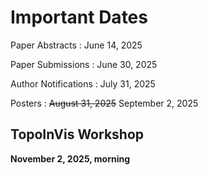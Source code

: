 # Important Dates

Paper Abstracts
: June 14, 2025

Paper Submissions
: June 30, 2025

Author Notifications
: July 31, 2025

Posters
: <del>August 31, 2025</del> September 2, 2025

## TopoInVis Workshop

**November 2, 2025, morning**
